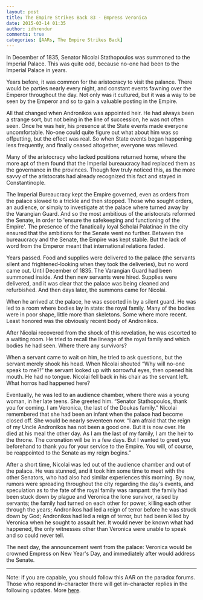 ```yaml
---
layout: post
title: The Empire Strikes Back 83 - Empress Veronica
date: 2015-03-14 01:35
author: idhrendur
comments: true
categories: [AARs, The Empire Strikes Back]
---
```

In December of 1835, Senator Nicolai Stathopoulos was summoned to the Imperial Palace. This was quite odd, because no-one had been to the Imperial Palace in years.

Years before, it was common for the aristocracy to visit the palance. There would be parties nearly every night, and constant events fawning over the Emperor throughout the day. Not only was it cultured, but it was a way to be seen by the Emperor and so to gain a valuable posting in the Empire.

All that changed when Andronikos was appointed heir. He had always been a strange sort, but not being in the line of succession, he was not often seen. Once he was heir, his presence at the State events made everyone uncomfortable. No-one could quite figure out what about him was so offputting, but the effect was real. So when State events began happening less frequently, and finally ceased altogether, everyone was relieved.

Many of the aristocracy who lacked positions returned home, where the more apt of them found that the Imperial bureaucracy had replaced them as the governance in the provinces. Though few truly noticed this, as the more savvy of the aristocrats had already recognized this fact and stayed in Constantinople.

The Imperial Bureaucracy kept the Empire governed, even as orders from the palace slowed to a trickle and then stopped. Those who sought orders, an audience, or simply to investigate at the palace where turned away by the Varangian Guard. And so the most ambitious of the aristocrats reformed the Senate, in order to 'ensure the safekeeping and functioning of the Empire'. The presence of the fanatically loyal Scholai Palatinae in the city ensured that the ambitions for the Senate went no further. Between the bureaucracy and the Senate, the Empire was kept stable. But the lack of word from the Emperor meant that international relations faded.

Years passed. Food and supplies were delivered to the palace (the servants silent and frightened-looking when they took the deliveries), but no word came out. Until December of 1835. The Varangian Guard had been summoned inside. And then new servants were hired. Supplies were delivered, and it was clear that the palace was being cleaned and refurbished. And then days later, the summons came for Nicolai.

When he arrived at the palace, he was escorted in by a silent guard. He was led to a room where bodies lay in state: the royal family. Many of the bodies were in poor shape, little more than skeletons. Some where more recent. Least honored was the obviously recent body of Andronikos.

After Nicolai recovered from the shock of this revelation, he was escorted to a waiting room. He tried to recall the lineage of the royal family and which bodies he had seen. Where there any survivors?

When a servant came to wait on him, he tried to ask questions, but the servant merely shook his head. When Nicolai shouted “Why will no-one speak to me?!” the servant looked up with sorrowful eyes, then opened his mouth. He had no tongue. Nicolai fell back in his chair as the servant left. What horros had happened here?

Eventually, he was led to an audience chamber, where there was a young woman, in her late teens. She greeted him. “Senator Stathopoulos, thank you for coming. I am Veronica, the last of the Doukas family.” Nicolai remembered that she had been an infant when the palace had become closed off. She would be nearly seventeen now. “I am afraid that the reign of my Uncle Andronikos has not been a good one. But it is now over. He died at his meal the other day. As I am the last of my family, I am the heir to the throne. The coronation will be in a few days. But I wanted to greet you beforehand to thank you for your service to the Empire. You will, of course, be reappointed to the Senate as my reign begins.”

After a short time, Nicolai was led out of the audience chamber and out of the palace. He was stunned, and it took him some time to meet with the other Senators, who had also had similar experiences this morning. By now, rumors were spreading throughout the city regarding the day's events, and speculation as to the fate of the royal family was rampant: the family had been stuck down by plague and Veronica the lone survivor, raised by servants; the family had turned on each other for power, killing each other through the years; Andronikos had led a reign of terror before he was struck down by God; Andronikos had led a reign of terror, but had been killed by Veronica when he sought to assault her. It would never be known what had happened, the only witnesses other than Veronica were unable to speak and so could never tell.

The next day, the announcement went from the palace: Veronica would be crowned Empress on New Year's Day, and immediately after would address the Senate.

<hr />

Note: if you are capable, you should follow this AAR on the paradox forums. Those who respond in-character there will get in-character replies in the following updates. More <a href="http://forum.paradoxplaza.com/forum/showthread.php?841253-The-Empire-Strikes-Back-Part-3&p=18992143&viewfull=1#post18992143">here</a>.
